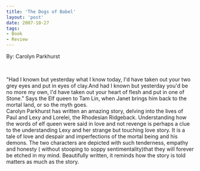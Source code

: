 ```yaml
---
title: 'The Dogs of Babel'
layout: 'post'
date: 2007-10-27
tags: 
- Book
- Review
---
```

By: Carolyn Parkhurst
<!--more-->

<br>

"Had I known but yesterday what I know today, I'd have taken out your two grey eyes and put in eyes of clay.And had I known but yesterday you'd be no more my own, I'd have taken out your heart of flesh and put in one of Stone." Says the Elf queen to Tam Lin, when Janet brings him back to the mortal land, or so the myth goes. 
<br>
Carolyn Parkhurst has written an amazing story, delving into the lives of Paul and Lexy and Lorelei, the Rhodesian Ridgeback. Understanding how the words of elf queen were said in love and not revenge is perhaps a clue to the understanding Lexy and her strange but touching love story. It is a tale of love and despair and imperfections of the mortal being and his demons. The two characters are depicted with such tenderness, empathy and honesty ( without stooping to soppy sentimentality)that they will forever be etched in my mind.
Beautifully written, it reminds how the story is told matters as much as the story.

